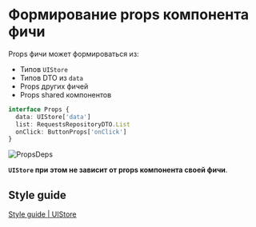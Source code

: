 # Формирование props компонента фичи

Props фичи может формироваться из:

- Типов `UIStore`
- Типов DTO из `data`
- Props других фичей
- Props shared компонентов

```ts
interface Props {
  data: UIStore['data']
  list: RequestsRepositoryDTO.List
  onClick: ButtonProps['onClick']
}
```

![PropsDeps]("../../../images/props-deps.png")

**`UIStore` при этом не зависит от props компонента своей фичи**.

## Style guide

[Style guide | UIStore]("../../../style-guides/ru/react/props.md")
